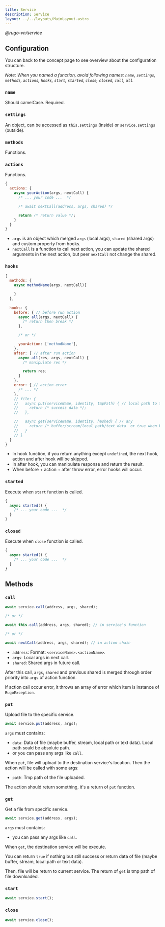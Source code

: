 ```yaml
---
title: Service
description: Service
layout: ../../layouts/MainLayout.astro
---
```


_@rugo-vn/service_

## Configuration

You can back to the concept page to see overview about the configuration structure.

_Note: When you named a function, avoid following names: `name`, `settings`, `methods`, `actions`, `hooks`, `start`, `started`, `close`, `closed`, `call`, `all`._

### `name`

Should camelCase. Required.

### `settings`

An object, can be accessed as `this.settings` (inside) or `service.settings` (outside).

### `methods`

Functions.

### `actions`

Functions.

```js
{
  actions: {
    async yourAction(args, nextCall) {
      /* ... your code ...  */

      /* await nextCall(address, args, shared) */

      return /* return value */;
    }
  }
}
```

- `args` is an object which merged `args` (local args), `shared` (shared args) and custom property from hooks.
- `nextCall` is a function to call next action, you can update the shared arguments in the next action, but peer `nextCall` not change the shared.

### `hooks`

```js
{
  methods: {
    async methodName(args, nextCall){

    }
  },
  
  hooks: {
    before: { // before run action
      async all(args, nextCall) {
        /* return then break */
      },

      /* or */

      yourAction: ['methodName'],
    },
    after: { // after run action
      async all(res, args, nextCall) {
        /* manipulate res */

        return res;
      }
    },
    error: { // action error
      /* ... */
    },
    // file: {
    //   async put(serviceName, identity, tmpPath) { // local path to tmp file uploaded
    //     return /* success data */;
    //   },

    //   async get(serviceName, identity, hashed) { // any 
    //     return /* buffer/stream/local path/text data  or true when hashed matched */
    //   }
    // }
  }
}
```

- In hook function, if you return anything except `undefined`, the next hook, action and after hook will be skipped.
- In after hook, you can manipulate response and return the result.
- When before + action + after throw error, error hooks will occur.

### `started`

Execute when `start` function is called.

```js
{
  async started() {
    /* ... your code ...  */
  }
}
```

### `closed`

Execute when `close` function is called.

```js
{
  async started() {
    /* ... your code ...  */
  }
}
```

## Methods

### `call`

```js
await service.call(address, args, shared);

/* or */

await this.call(address, args, shared); // in service's function

/* or */

await nextCall(address, args, shared); // in action chain
```

- `address`: Format: `<serviceName>.<actionName>`.
- `args`: Local args in next call.
- `shared`: Shared args in future call.

After this call, `args`, `shared` and previous shared is merged through order priority into `args` of action function.

If action call occur error, it throws an array of error which item is instance of `RugoException`.

### `put`

Upload file to the specific service.

```js
await service.put(address, args);
```

`args` must contains:

- `data`: Data of file (maybe buffer, stream, local path or text data). Local path sould be absolute path.
- or you can pass any args like `call`.

When `put`, file will upload to the destination service's location. Then the action will be called with some args:

- `path`: Tmp path of the file uploaded.

The action should return something, it's a return of `put` function.

### `get`

Get a file from specific service.

```js
await service.get(address, args);
```

`args` must contains:

- you can pass any args like `call`.

When `get`, the destination service will be execute.

You can return `true` if nothing but still success or return data of file (maybe buffer, stream, local path or text data).

Then, file will be return to current service. The return of `get` is tmp path of file downloaded.

### `start`

```js
await service.start();
```

### `close`

```js
await service.close();
```